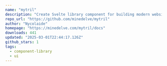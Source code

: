 ```yaml
---
name: "mytril"
description: "Create Svelte library component for building modern websites."
repo_url: "https://github.com/minedelve/mytril"
author: "Nycolaide"
homepage: "https://minedelve.com/mytril/docs"
downloads: 441
updated: "2025-03-01T22:44:17.126Z"
github_stars: 1
tags: 
  - component-library
  - ui
---
```

